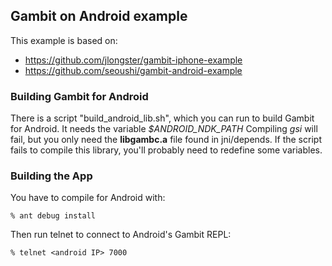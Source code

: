 ## Gambit on Android example

This example is based on:

* https://github.com/jlongster/gambit-iphone-example
* https://github.com/seoushi/gambit-android-example

### Building Gambit for Android

There is a script "build_android_lib.sh", which you can run to build Gambit for Android. It needs the variable _$ANDROID\_NDK\_PATH_ Compiling _gsi_ will fail, but you only need the __libgambc.a__ file found in jni/depends. If the script fails to compile this library, you'll probably need to redefine some variables.
 
### Building the App

You have to compile for Android with:

    % ant debug install

Then run telnet to connect to Android's Gambit REPL:

    % telnet <android IP> 7000
